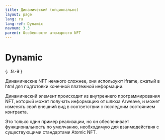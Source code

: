 ```yaml
---
title: Динамический (опционально)
layout: page
lang: ru
lang-ref: Dynamic
navnum: 3.3
parent: Особенности атомарного NFT
---
```


# Dynamic

{: .fs-9 }

Динамические NFT немного сложнее, они используют iframe, сжатый в html для подготовки конечной платежной информации.

Динамический элемент происходит из внутреннего программирования NFT, который может получать информацию от шлюза Arweave, и может изменять свой внешний вид в соответствии с последним состоянием контракта.

<!-- Попробуйте шаблон ['Narcissus Flower'](https://github.com/atomic-nfts/standard/tree/main/dynamic). -->

Это только один пример реализации, но он обеспечивает функциональность по умолчанию, необходимую для взаимодействия с существующими стандартами Atomic NFT.
